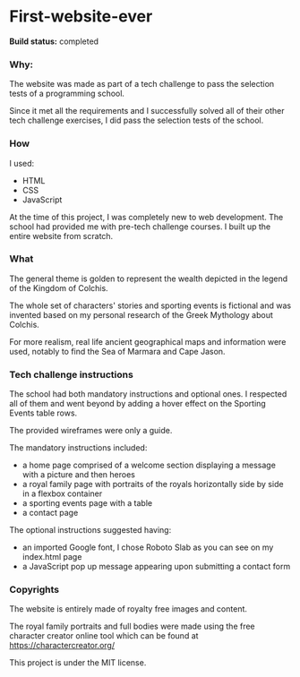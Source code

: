 # First-website-ever

**Build status:** completed



### Why:

The website was made as part of a tech challenge to pass the selection tests of a programming school.

Since it met all the requirements and I successfully solved all of their other tech challenge exercises, I did pass the selection tests of the school.


### How

I used:
* HTML
* CSS
* JavaScript

At the time of this project, I was completely new to web development. The school had provided me with pre-tech challenge courses. I built up the entire website from scratch.


### What

The general theme is golden to represent the wealth depicted in the legend of the Kingdom of Colchis.

The whole set of characters' stories and sporting events is fictional and was invented based on my personal research of the Greek Mythology about Colchis.

For more realism, real life ancient geographical maps and information were used, notably to find the Sea of Marmara and Cape Jason.


### Tech challenge instructions

The school had both mandatory instructions and optional ones. I respected all of them and went beyond by adding a hover effect on the Sporting Events table rows.

The provided wireframes were only a guide.

The mandatory instructions included:
* a home page comprised of a welcome section displaying a message with a picture and then heroes 
* a royal family page with portraits of the royals horizontally side by side in a flexbox container
* a sporting events page with a table
* a contact page

The optional instructions suggested having:
* an imported Google font, I chose Roboto Slab as you can see on my index.html page
* a JavaScript pop up message appearing upon submitting a contact form


### Copyrights

The website is entirely made of royalty free images and content.

The royal family portraits and full bodies were made using the free character creator online tool which can be found at https://charactercreator.org/

This project is under the MIT license.

